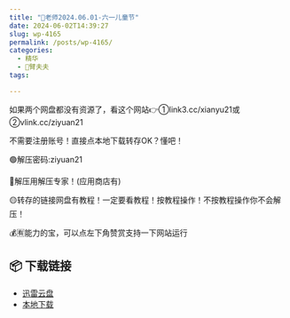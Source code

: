```yaml
---
title: "🌸老师2024.06.01-六一儿童节"
date: 2024-06-02T14:39:27
slug: wp-4165
permalink: /posts/wp-4165/
categories:
  - 精华
  - 🌸臂夫夫
tags:

---
```


如果两个网盘都没有资源了，看这个网站👉①link3.cc/xianyu21或②vlink.cc/ziyuan21

不需要注册账号！直接点本地下载转存OK？懂吧！

🟢解压密码:ziyuan21

🔵解压用解压专家！(应用商店有)

🟡转存的链接网盘有教程！一定要看教程！按教程操作！不按教程操作你不会解压！

💰🈶能力的宝，可以点左下角赞赏支持一下网站运行

## 📦 下载链接
- [迅雷云盘](https://blziyuan21.com/pay-download/4165?key=8d7bd4ff4d&down_id=0)
- [本地下载](https://blziyuan21.com/pay-download/4165?key=8d7bd4ff4d&down_id=1)

